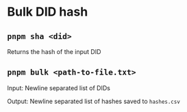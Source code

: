 # Bulk DID hash

## `pnpm sha <did>`

Returns the hash of the input DID

## `pnpm bulk <path-to-file.txt>`

Input: Newline separated list of DIDs

Output: Newline separated list of hashes saved to `hashes.csv`
